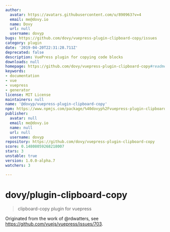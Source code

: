```yaml
---
author:
  avatar: https://avatars.githubusercontent.com/u/890963?v=4
  email: me@dovy.io
  name: Dovy
  url: null
  username: dovyp
bugs: https://github.com/dovy/vuepress-plugin-clipboard-copy/issues
category: plugin
date: '2019-04-20T22:31:28.711Z'
deprecated: false
description: VuePress plugin for copying code blocks
downloads: null
homepage: https://github.com/dovy/vuepress-plugin-clipboard-copy#readme
keywords:
- documentation
- vue
- vuepress
- generator
license: MIT License
maintainers: null
name: '@dovyp/vuepress-plugin-clipboard-copy'
npm: https://www.npmjs.com/package/%40dovyp%2Fvuepress-plugin-clipboard-copy
publisher:
  avatar: null
  email: me@dovy.io
  name: null
  url: null
  username: dovyp
repository: https://github.com/dovy/vuepress-plugin-clipboard-copy
score: 0.14808059268218007
stars: 3
unstable: true
version: 1.0.0-alpha.7
watchers: 3

---
```


# dovy/plugin-clipboard-copy

> clipboard-copy plugin for vuepress


Originated from the work of @rdwatters, see https://github.com/vuejs/vuepress/issues/703.